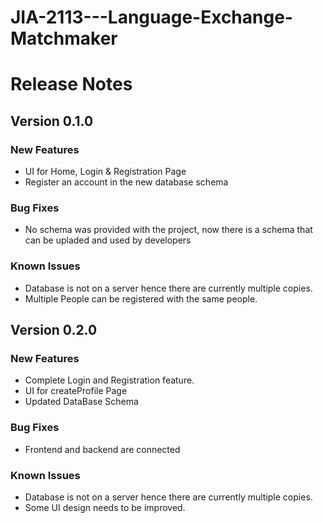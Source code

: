# JIA-2113---Language-Exchange-Matchmaker

# Release Notes
## Version 0.1.0
### New Features
* UI for Home, Login & Registration Page
* Register an account in the new database schema

### Bug Fixes
* No schema was provided with the project, now there is a schema that can be upladed and used by developers

### Known Issues
* Database is not on a server hence there are currently multiple copies.
* Multiple People can be registered with the same people.

## Version 0.2.0
### New Features
* Complete Login and Registration feature.
* UI for createProfile Page
* Updated DataBase Schema

### Bug Fixes
* Frontend and backend are connected

### Known Issues
* Database is not on a server hence there are currently multiple copies.
* Some UI design needs to be improved.
